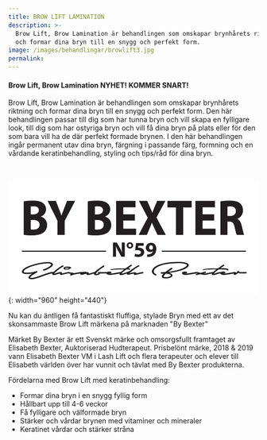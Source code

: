 ```yaml
---
title: BROW LIFT LAMINATION
description: >-
  Brow Lift, Brow Lamination är behandlingen som omskapar brynhårets riktning
  och formar dina bryn till en snygg och perfekt form.
image: /images/behandlingar/browlift3.jpg
permalink:
---
```


#### Brow Lift, Brow Lamination NYHET\! KOMMER SNART\!

Brow Lift, Brow Lamination är behandlingen som omskapar brynh&aring;rets riktning och formar dina bryn till en snygg och perfekt form. Den här behandlingen passar till dig som har tunna bryn och vill skapa en fylligare look, till dig som har ostyriga bryn och vill f&aring; dina bryn p&aring; plats eller för den som bara vill ha de där perfekt formade brynen. I den här behandlingen ing&aring;r permanent utav dina bryn, färgning i passande färg, formning och en v&aring;rdande keratinbehandling, styling och tips/r&aring;d för dina bryn.

&nbsp;

![](/images/behandlingar/bybexter-2.jpg){: width="960" height="440"}

Nu kan du äntligen f&aring; fantastiskt fluffiga, stylade Bryn med ett av det skonsammaste Brow Lift märkena p&aring; marknaden "By Bexter"

Märket By Bexter är ett Svenskt märke och omsorgsfullt framtaget av Elisabeth Bexter, Auktoriserad Hudterapeut. Prisbelönt märke, 2018 & 2019 vann Elisabeth Bexter VM i Lash Lift och flera terapeuter och elever till Elisabeth världen över har vunnit och tävlat med By Bexter produkterna.

Fördelarna med Brow Lift med keratinbehandling:

* Formar dina bryn i en snygg fyllig form
* H&aring;llbart upp till 4-6 veckor&nbsp;
* F&aring; fylligare och välformade bryn&nbsp;
* Stärker och v&aring;rdar brynen med vitaminer och mineraler
* Keratinet v&aring;rdar och stärker str&aring;na&nbsp;

&nbsp;